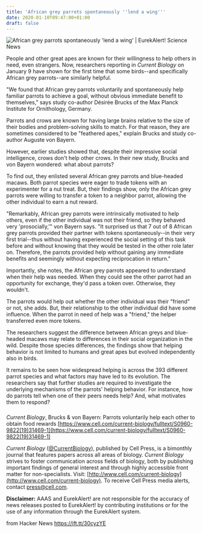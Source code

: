 ```yaml
---
title: 'African grey parrots spontaneously ''lend a wing'''
date: 2020-01-10T09:47:00+01:00
draft: false
---
```


![](https://www.eurekalert.org/multimedia/pub/web/220649_web.jpg "African grey parrots spontaneously 'lend a wing' | EurekAlert! Science News")  

People and other great apes are known for their willingness to help others in need, even strangers. Now, researchers reporting in _Current Biology_ on January 9 have shown for the first time that some birds--and specifically African grey parrots--are similarly helpful.

"We found that African grey parrots voluntarily and spontaneously help familiar parrots to achieve a goal, without obvious immediate benefit to themselves," says study co-author Désirée Brucks of the Max Planck Institute for Ornithology, Germany.

Parrots and crows are known for having large brains relative to the size of their bodies and problem-solving skills to match. For that reason, they are sometimes considered to be "feathered apes," explain Brucks and study co-author Auguste von Bayern.

However, earlier studies showed that, despite their impressive social intelligence, crows don't help other crows. In their new study, Brucks and von Bayern wondered: what about parrots?

To find out, they enlisted several African grey parrots and blue-headed macaws. Both parrot species were eager to trade tokens with an experimenter for a nut treat. But, their findings show, only the African grey parrots were willing to transfer a token to a neighbor parrot, allowing the other individual to earn a nut reward.

"Remarkably, African grey parrots were intrinsically motivated to help others, even if the other individual was not their friend, so they behaved very 'prosocially,'" von Bayern says. "It surprised us that 7 out of 8 African grey parrots provided their partner with tokens spontaneously--in their very first trial--thus without having experienced the social setting of this task before and without knowing that they would be tested in the other role later on. Therefore, the parrots provided help without gaining any immediate benefits and seemingly without expecting reciprocation in return."

Importantly, she notes, the African grey parrots appeared to understand when their help was needed. When they could see the other parrot had an opportunity for exchange, they'd pass a token over. Otherwise, they wouldn't.

The parrots would help out whether the other individual was their "friend" or not, she adds. But, their relationship to the other individual did have some influence. When the parrot in need of help was a "friend," the helper transferred even more tokens.

The researchers suggest the difference between African greys and blue-headed macaws may relate to differences in their social organization in the wild. Despite those species differences, the findings show that helping behavior is not limited to humans and great apes but evolved independently also in birds.

It remains to be seen how widespread helping is across the 393 different parrot species and what factors may have led to its evolution. The researchers say that further studies are required to investigate the underlying mechanisms of the parrots' helping behavior. For instance, how do parrots tell when one of their peers needs help? And, what motivates them to respond?

###

_Current Biology_, Brucks & von Bayern: Parrots voluntarily help each other to obtain food rewards [https://www.cell.com/current-biology/fulltext/S0960-9822(19)31469-1](https://www.cell.com/current-biology/fulltext/S0960-9822(19)31469-1)

_Current Biology_ ([@CurrentBiology](https://www.twitter.com/CurrentBiology)), published by Cell Press, is a bimonthly journal that features papers across all areas of biology. _Current Biology_ strives to foster communication across fields of biology, both by publishing important findings of general interest and through highly accessible front matter for non-specialists. Visit: [http://www.cell.com/current-biology](http://www.cell.com/current-biology). To receive Cell Press media alerts, contact [press@cell.com](mailto:press@cell.com).

**Disclaimer:** AAAS and EurekAlert! are not responsible for the accuracy of news releases posted to EurekAlert! by contributing institutions or for the use of any information through the EurekAlert system.

  
  
from Hacker News https://ift.tt/30cyzYE